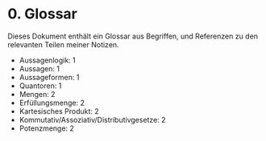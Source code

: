 # 0. Glossar
Dieses Dokument enthält ein Glossar aus Begriffen, und Referenzen zu den
relevanten Teilen meiner Notizen.

- Aussagenlogik: 1
- Aussagen: 1
- Aussageformen: 1
- Quantoren: 1
- Mengen: 2
- Erfüllungsmenge: 2
- Kartesisches Produkt: 2
- Kommutativ/Assoziativ/Distributivgesetze: 2
- Potenzmenge: 2
